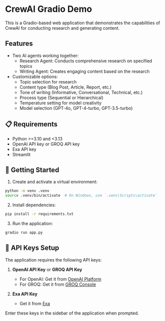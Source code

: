 # CrewAI Gradio Demo

This is a Gradio-based web application that demonstrates the capabilities of CrewAI for conducting research and generating content. 

## Features

- Two AI agents working together:
  - Research Agent: Conducts comprehensive research on specified topics
  - Writing Agent: Creates engaging content based on the research
- Customizable options:
  - Topic selection for research
  - Content type (Blog Post, Article, Report, etc.)
  - Tone of writing (Informative, Conversational, Technical, etc.)
  - Process type (Sequential or Hierarchical)
  - Temperature setting for model creativity
  - Model selection (GPT-4o, GPT-4-turbo, GPT-3.5-turbo)


## 📋 Requirements

- Python >=3.10 and <3.13
- OpenAI API key or GROQ API key
- Exa API key
- Streamlit

## 🚀 Getting Started

1. Create and activate a virtual environment:
```bash
python -m venv .venv
source .venv/bin/activate  # On Windows, use `.venv\Scripts\activate`
```

2. Install dependencies:
```bash
pip install -r requirements.txt
```

3. Run the application:
```bash
gradio run app.py
```

## 🔑 API Keys Setup

The application requires the following API keys:

1. **OpenAI API Key** or **GROQ API Key**
   - For OpenAI: Get it from [OpenAI Platform](https://platform.openai.com/)
   - For GROQ: Get it from [GROQ Console](https://console.groq.com/)

2. **Exa API Key**
   - Get it from [Exa](https://exa.ai)

Enter these keys in the sidebar of the application when prompted.


